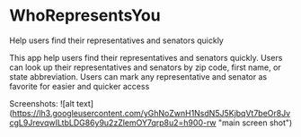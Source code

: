 # WhoRepresentsYou
Help users find their representatives and senators quickly

This app help users find their representatives and senators quickly.
Users can look up their representatives and senators by zip code, first name, or state abbreviation.
Users can mark any representative and senator as favorite for easier and quicker access

Screenshots:
![alt text] (https://lh3.googleusercontent.com/yGhNoZwnH1NsdN5J5KjbqVt7beOr8JvcgL9JrevqwILtbLDG86y9u2zZlemOY7qrp8u2=h900-rw "main screen shot")
